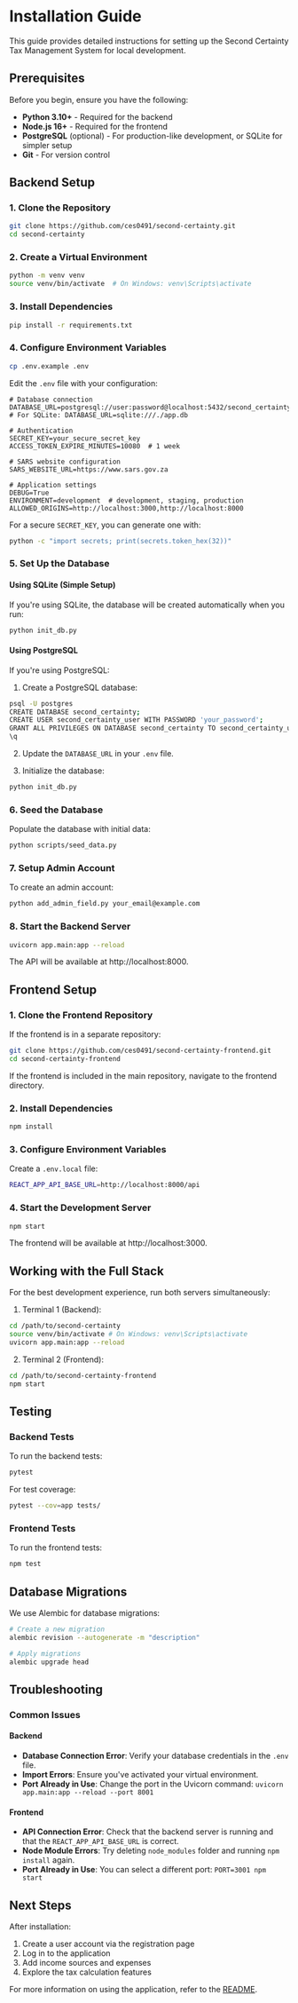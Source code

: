 # Installation Guide

This guide provides detailed instructions for setting up the Second Certainty Tax Management System for local development.

## Prerequisites

Before you begin, ensure you have the following:

- **Python 3.10+** - Required for the backend
- **Node.js 16+** - Required for the frontend
- **PostgreSQL** (optional) - For production-like development, or SQLite for simpler setup
- **Git** - For version control

## Backend Setup

### 1. Clone the Repository

```bash
git clone https://github.com/ces0491/second-certainty.git
cd second-certainty
```

### 2. Create a Virtual Environment

```bash
python -m venv venv
source venv/bin/activate  # On Windows: venv\Scripts\activate
```

### 3. Install Dependencies

```bash
pip install -r requirements.txt
```

### 4. Configure Environment Variables

```bash
cp .env.example .env
```

Edit the `.env` file with your configuration:

```
# Database connection
DATABASE_URL=postgresql://user:password@localhost:5432/second_certainty
# For SQLite: DATABASE_URL=sqlite:///./app.db

# Authentication
SECRET_KEY=your_secure_secret_key
ACCESS_TOKEN_EXPIRE_MINUTES=10080  # 1 week

# SARS website configuration
SARS_WEBSITE_URL=https://www.sars.gov.za

# Application settings
DEBUG=True
ENVIRONMENT=development  # development, staging, production
ALLOWED_ORIGINS=http://localhost:3000,http://localhost:8000
```

For a secure `SECRET_KEY`, you can generate one with:

```bash
python -c "import secrets; print(secrets.token_hex(32))"
```

### 5. Set Up the Database

#### Using SQLite (Simple Setup)

If you're using SQLite, the database will be created automatically when you run:

```bash
python init_db.py
```

#### Using PostgreSQL

If you're using PostgreSQL:

1. Create a PostgreSQL database:

```bash
psql -U postgres
CREATE DATABASE second_certainty;
CREATE USER second_certainty_user WITH PASSWORD 'your_password';
GRANT ALL PRIVILEGES ON DATABASE second_certainty TO second_certainty_user;
\q
```

2. Update the `DATABASE_URL` in your `.env` file.

3. Initialize the database:

```bash
python init_db.py
```

### 6. Seed the Database

Populate the database with initial data:

```bash
python scripts/seed_data.py
```

### 7. Setup Admin Account

To create an admin account:

```bash
python add_admin_field.py your_email@example.com
```

### 8. Start the Backend Server

```bash
uvicorn app.main:app --reload
```

The API will be available at http://localhost:8000.

## Frontend Setup

### 1. Clone the Frontend Repository

If the frontend is in a separate repository:

```bash
git clone https://github.com/ces0491/second-certainty-frontend.git
cd second-certainty-frontend
```

If the frontend is included in the main repository, navigate to the frontend directory.

### 2. Install Dependencies

```bash
npm install
```

### 3. Configure Environment Variables

Create a `.env.local` file:

```bash
REACT_APP_API_BASE_URL=http://localhost:8000/api
```

### 4. Start the Development Server

```bash
npm start
```

The frontend will be available at http://localhost:3000.

## Working with the Full Stack

For the best development experience, run both servers simultaneously:

1. Terminal 1 (Backend):
```bash
cd /path/to/second-certainty
source venv/bin/activate # On Windows: venv\Scripts\activate
uvicorn app.main:app --reload
```

2. Terminal 2 (Frontend):
```bash
cd /path/to/second-certainty-frontend
npm start
```

## Testing

### Backend Tests

To run the backend tests:

```bash
pytest
```

For test coverage:

```bash
pytest --cov=app tests/
```

### Frontend Tests

To run the frontend tests:

```bash
npm test
```

## Database Migrations

We use Alembic for database migrations:

```bash
# Create a new migration
alembic revision --autogenerate -m "description"

# Apply migrations
alembic upgrade head
```

## Troubleshooting

### Common Issues

#### Backend

- **Database Connection Error**: Verify your database credentials in the `.env` file.
- **Import Errors**: Ensure you've activated your virtual environment.
- **Port Already in Use**: Change the port in the Uvicorn command: `uvicorn app.main:app --reload --port 8001`

#### Frontend

- **API Connection Error**: Check that the backend server is running and that the `REACT_APP_API_BASE_URL` is correct.
- **Node Module Errors**: Try deleting `node_modules` folder and running `npm install` again.
- **Port Already in Use**: You can select a different port: `PORT=3001 npm start`

## Next Steps

After installation:

1. Create a user account via the registration page
2. Log in to the application
3. Add income sources and expenses
4. Explore the tax calculation features

For more information on using the application, refer to the [README](/README.md).